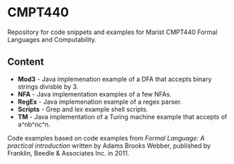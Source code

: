 # CMPT440

Repository for code snippets and examples for Marist CMPT440 Formal Languages and Computability.

## Content
- **Mod3** - Java implemenation example of a DFA that accepts binary strings divisble by 3.
- **NFA** - Java implementation examples of a few NFAs.
- **RegEx** - Java implemenation example of a regex parser.
- **Scripts** - Grep and lex example shell scripts.
- **TM** - Java implementation of a Turing machine example that accepts of a^nb^nc^n.

Code examples based on code examples from *Formal Language: A practical introduction* written by Adams Brooks Webber, published by Franklin, Beedle & Associates Inc. in 2011.
